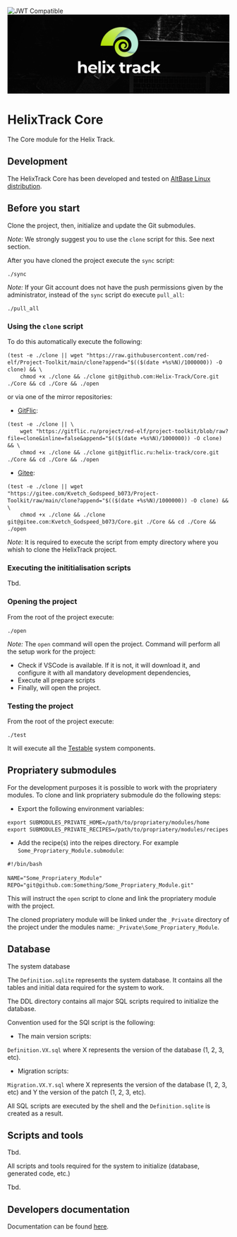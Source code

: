![JWT Compatible](https://jwt.io/img/badge-compatible.svg)
![JIRA alternative for the free world!](Assets/Wide_Black.png)

# HelixTrack Core

The Core module for the Helix Track.

## Development

The HelixTrack Core has been developed and tested on [AltBase Linux distribution](https://www.basealt.ru/).

## Before you start

Clone the project, then, initialize and update the Git submodules.

*Note:* We strongly suggest you to use the `clone` script for this. See next section.

After you have cloned the project execute the `sync` script:

```shell
./sync
```

*Note:* If your Git account does not have the push permissions given by the administrator, instead of the `sync` script do execute `pull_all`:

```shell
./pull_all
```

### Using the `clone` script

To do this automatically execute the following:

```shell
(test -e ./clone || wget "https://raw.githubusercontent.com/red-elf/Project-Toolkit/main/clone?append="$(($(date +%s%N)/1000000)) -O clone) && \
    chmod +x ./clone && ./clone git@github.com:Helix-Track/Core.git ./Core && cd ./Core && ./open
```

or via one of the mirror repositories:

- [GitFlic](https://gitflic.ru/):

```shell
(test -e ./clone || \
    wget "https://gitflic.ru/project/red-elf/project-toolkit/blob/raw?file=clone&inline=false&append="$(($(date +%s%N)/1000000)) -O clone) && \
    chmod +x ./clone && ./clone git@gitflic.ru:helix-track/core.git ./Core && cd ./Core && ./open
```

- [Gitee](https://gitee.com/):

```shell
(test -e ./clone || wget "https://gitee.com/Kvetch_Godspeed_b073/Project-Toolkit/raw/main/clone?append="$(($(date +%s%N)/1000000)) -O clone) && \
    chmod +x ./clone && ./clone git@gitee.com:Kvetch_Godspeed_b073/Core.git ./Core && cd ./Core && ./open
```

*Note:* It is required to execute the script from empty directory where you whish to clone the HelixTrack project.

### Executing the inititialisation scripts

Tbd.

### Opening the project

From the root of the project execute:

```shell
./open
```

*Note:* The `open` command will open the project. Command will perform all the setup work for the project:

- Check if VSCode is available. If it is not, it will download it, and configure it with all mandatory development dependencies,
- Execute all prepare scripts
- Finally, will open the project.

### Testing the project

From the root of the project execute:

```shell
./test
```

It will execute all the [Testable](https://github.com/red-elf/Testable) system components.

## Propriatery submodules

For the development purposes it is possible to work with the propriatery modules. To clone and link propriatery submodule do the following steps:

- Export the following environment variables:

```shell
export SUBMODULES_PRIVATE_HOME=/path/to/propriatery/modules/home
export SUBMODULES_PRIVATE_RECIPES=/path/to/propriatery/modules/recipes
```

- Add the recipe(s) into the reipes directory. For example `Some_Propriatery_Module.submodule`:

```shell
#!/bin/bash

NAME="Some_Propriatery_Module"
REPO="git@github.com:Something/Some_Propriatery_Module.git"
```

This will instruct the `open` script to clone and link the propriatery module with the project.

The cloned propriatery module will be linked under the `_Private` directory of the project under the modules name: `_Private\Some_Propriatery_Module`.

## Database

The system database

The `Definition.sqlite` represents the system database. 
It contains all the tables and initial data required for the system to work.

The DDL directory contains all major SQL scripts required to initialize the database.

Convention used for the SQl script is the following:

- The main version scripts:

`Definition.VX.sql` where X represents the version of the database (1, 2, 3, etc).

- Migration scripts:

`Migration.VX.Y.sql` where X represents the version of the database (1, 2, 3, etc) and Y the version of the patch (1, 2, 3, etc).

All SQL scripts are executed by the shell and the `Definition.sqlite` is created as a result.

## Scripts and tools

Tbd.

All scripts and tools required for the system to initialize (database, generated code, etc.)

Tbd.

## Developers documentation

Documentation can be found [here](Documentation).
